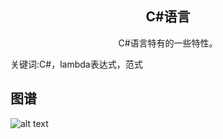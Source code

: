 <h2 align="center">C#语言</h2>
<p align="center">C#语言特有的一些特性。</p>
<p">关键词:C#，lambda表达式，范式</p>

## 图谱
![alt text](https://github.com/gonglei007/GameDevMind/blob/main/exports/2.3.C%23语言.png?raw=true)

